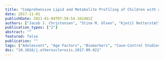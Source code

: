 ```yaml
---
title: "Comprehensive Lipid and Metabolite Profiling of Children with and without Familial Hypercholesterolemia: A Cross-Sectional Study"
date: 2017-11-01
publishDate: 2021-01-04T07:50:54.162401Z
authors: ["Jacob J. Christensen", "Stine M. Ulven", "Kjetil Retterstøl", "Ingunn Narverud", "Martin P. Bogsrud", "Tore Henriksen", "Jens Bollerslev", "Bente Halvorsen", "Pål Aukrust", "Kirsten B. Holven"]
publication_types: ["2"]
abstract: ""
featured: false
publication: ""
tags: ["Adolescent", "Age Factors", "Biomarkers", "Case-Control Studies", "Child", "Children", "Cross-Sectional Studies", "Familial hypercholesterolemia", "Female", "High-Throughput Screening Assays", "Humans", "Hydroxymethylglutaryl-CoA Reductase Inhibitors", "Hyperlipoproteinemia Type II", "LDL cholesterol", "Lipids", "Magnetic Resonance Spectroscopy", "Male", "Metabolic profiling", "Metabolomics", "Predictive Value of Tests"]
doi: "10.1016/j.atherosclerosis.2017.09.021"
---
```


